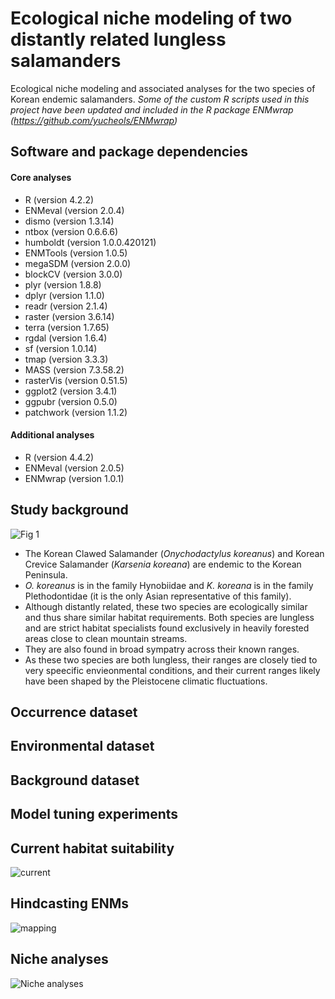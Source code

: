 # Ecological niche modeling of two distantly related lungless salamanders  
Ecological niche modeling and associated analyses for the two species of Korean endemic salamanders.
*Some of the custom R scripts used in this project have been updated and included in the R package ENMwrap (https://github.com/yucheols/ENMwrap)*

## Software and package dependencies
#### Core analyses
- R (version 4.2.2)
- ENMeval (version 2.0.4)
- dismo (version 1.3.14)
- ntbox (version 0.6.6.6)
- humboldt (version 1.0.0.420121)
- ENMTools (version 1.0.5)
- megaSDM (version 2.0.0)
- blockCV (version 3.0.0)
- plyr (version 1.8.8)
- dplyr (version 1.1.0)
- readr (version 2.1.4)
- raster (version 3.6.14)
- terra (version 1.7.65)
- rgdal (version 1.6.4)
- sf (version 1.0.14)
- tmap (version 3.3.3)
- MASS (version 7.3.58.2)
- rasterVis (version 0.51.5)
- ggplot2 (version 3.4.1)
- ggpubr (version 0.5.0)
- patchwork (version 1.1.2)

#### Additional analyses
- R (version 4.4.2)
- ENMeval (version 2.0.5)
- ENMwrap (version 1.0.1)


## Study background
![Fig 1](https://github.com/yucheols/TwoSalDist/assets/85914125/c9a05ac0-8705-447b-87ed-d23caa248889)

- The Korean Clawed Salamander (*Onychodactylus koreanus*) and Korean Crevice Salamander (*Karsenia koreana*) are endemic to the Korean Peninsula.
- *O. koreanus* is in the family Hynobiidae and *K. koreana* is in the family Plethodontidae (it is the only Asian representative of this family).
- Although distantly related, these two species are ecologically similar and thus share similar habitat requirements. Both species are lungless and are strict habitat specialists found exclusively in heavily forested areas close to clean mountain streams.
- They are also found in broad sympatry across their known ranges.
- As these two species are both lungless, their ranges are closely tied to very speecific envieonmental conditions, and their current ranges likely have been shaped by the Pleistocene climatic fluctuations.

## Occurrence dataset

## Environmental dataset

## Background dataset

## Model tuning experiments

## Current habitat suitability
![current](https://github.com/yucheols/TwoSalDist/assets/85914125/edf19032-9a3d-46d1-b9cc-84d67219a6e2)


## Hindcasting ENMs
![mapping](https://github.com/yucheols/TwoSalDist/assets/85914125/8a429e4e-c487-434e-afaf-01074b0f3a29)

## Niche analyses
![Niche analyses](https://github.com/user-attachments/assets/475537ef-6ea4-4ce9-b734-f16a641b1c48)


